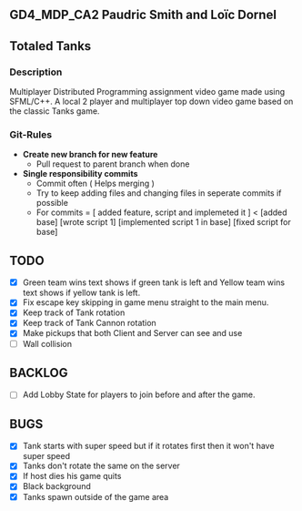 ## GD4_MDP_CA2 Paudric Smith and Loïc Dornel

## Totaled Tanks

### Description
Multiplayer Distributed Programming assignment video game made using SFML/C++.
A local 2 player and multiplayer top down video game based on the classic Tanks game.

### Git-Rules
- **Create new branch for new feature**
	- Pull request to parent branch when done
- **Single responsibility commits**
	- Commit often ( Helps merging )
	- Try to keep adding files and changing files in seperate commits if possible
	- For commits = [ added feature, script and implemeted it ] < [added base] [wrote script 1] [implemented script 1 in base] [fixed script for base]

## TODO
- [x] Green team wins text shows if green tank is left and Yellow team wins text shows if yellow tank is left.
- [x] Fix escape key skipping in game menu straight to the main menu.
- [x] Keep track of Tank rotation
- [x] Keep track of Tank Cannon rotation
- [x] Make pickups that both Client and Server can see and use
- [ ] Wall collision

## BACKLOG
- [ ] Add Lobby State for players to join before and after the game.

## BUGS
- [x] Tank starts with super speed but if it rotates first then it won't have super speed
- [x] Tanks don't rotate the same on the server
- [x] If host dies his game quits
- [x] Black background
- [x] Tanks spawn outside of the game area
